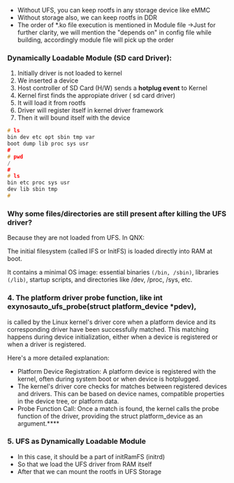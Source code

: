 - Without UFS, you can keep rootfs in any storage device like eMMC
- Without storage also, we can keep rootfs in DDR
-  The order of *.ko file execution is mentioned in Module file
    →Just for further clarity, we will mention the "depends on" in config file while building, accordingly module file will pick up the order

### Dynamically Loadable Module (SD card Driver):
1. Initially driver is not loaded to kernel
2. We inserted a device
3. Host controller of SD Card (H/W) sends a **hotplug event** to Kernel
4. Kernel first finds the appropiate driver ( sd card driver)
5. It will load it from rootfs
6. Driver will register itself in kernel driver framework
7. Then it will bound itself with the device
   
```cpp
# ls
bin dev etc opt sbin tmp var
boot dump lib proc sys usr
#
# pwd
/
#
# ls
bin etc proc sys usr
dev lib sbin tmp
# 
```
### Why some files/directories are still present after killing the UFS driver?
Because they are not loaded from UFS. In QNX:

The initial filesystem (called IFS or InitFS) is loaded directly into RAM at boot.

It contains a minimal OS image: essential binaries `(/bin, /sbin)`, libraries `(/lib)`, startup scripts, and directories like /dev, /proc, /sys, etc.

### 4. The platform driver probe function, like int exynosauto_ufs_probe(struct platform_device *pdev), 
is called by the Linux kernel's driver core when a platform device and its corresponding driver have been successfully matched. This matching happens during device initialization, either when a device is registered or when a driver is registered.

Here's a more detailed explanation:
- Platform Device Registration: A platform device is registered with the kernel, often during system boot or when device is hotplugged.
- The kernel's driver core checks for matches between registered devices and drivers. This can be based on device names, compatible properties in the device tree, or platform data.
- Probe Function Call: Once a match is found, the kernel calls the probe function of the driver, providing the struct platform_device as an argument.****

### 5. UFS as Dynamically Loadable Module
- In this case, it should be a part of initRamFS (initrd)
- So that we load the UFS driver from RAM itself
- After that we can mount the rootfs in  UFS Storage


